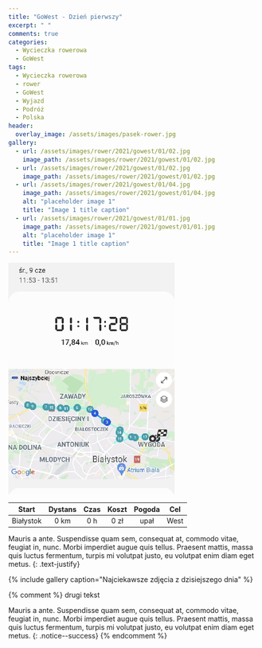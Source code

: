 ```yaml
---
title: "GoWest - Dzień pierwszy"
excerpt: " "
comments: true
categories:
  - Wycieczka rowerowa
  - GoWest
tags:
  - Wycieczka rowerowa
  - rower
  - GoWest
  - Wyjazd
  - Podróż
  - Polska
header:
  overlay_image: /assets/images/pasek-rower.jpg
gallery:
  - url: /assets/images/rower/2021/gowest/01/02.jpg
    image_path: /assets/images/rower/2021/gowest/01/02.jpg        
  - url: /assets/images/rower/2021/gowest/01/02.jpg
    image_path: /assets/images/rower/2021/gowest/01/02.jpg        
  - url: /assets/images/rower/2021/gowest/01/04.jpg
    image_path: /assets/images/rower/2021/gowest/01/04.jpg
    alt: "placeholder image 1"
    title: "Image 1 title caption"
  - url: /assets/images/rower/2021/gowest/01/01.jpg
    image_path: /assets/images/rower/2021/gowest/01/01.jpg
    alt: "placeholder image 1"
    title: "Image 1 title caption"    
---
```


![mapka](/assets/images/rower/2021/gowest/01/mapka.jpg)

|Start|Dystans|Czas|Koszt|Pogoda|Cel|
|:---:|:---:|:---:|:---:|:---:|:---:|
|Białystok|0 km|0 h|0 zł|upał|West|

Mauris a ante. Suspendisse quam sem, consequat at, commodo vitae, feugiat in, nunc. Morbi imperdiet augue quis tellus. Praesent mattis, massa quis luctus fermentum, turpis mi volutpat justo, eu volutpat enim diam eget metus.
{: .text-justify}


{% include gallery caption="Najciekawsze zdjęcia z dzisiejszego dnia" %} 


<!-- jeden tekst-->
{% comment %} 
drugi tekst



Mauris a ante. Suspendisse quam sem, consequat at, commodo vitae, feugiat in, nunc. Morbi imperdiet augue quis tellus. Praesent mattis, massa quis luctus fermentum, turpis mi volutpat justo, eu volutpat enim diam eget metus.
{: .notice--success}
{% endcomment %}
